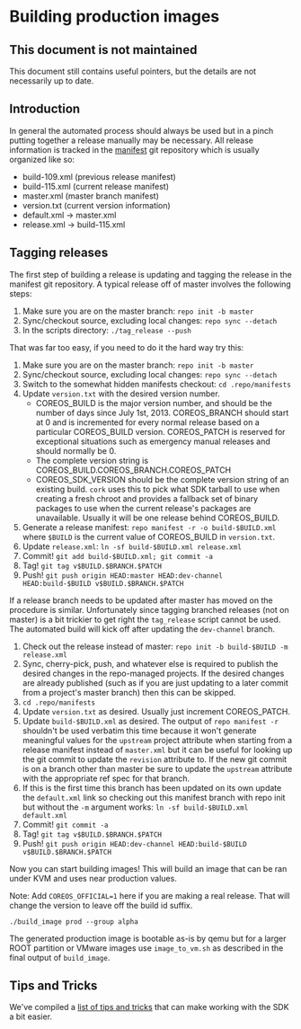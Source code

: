 # Building production images

## This document is not maintained

This document still contains useful pointers, but the details are not necessarily up to date.

## Introduction

In general the automated process should always be used but in a pinch putting together a release manually may be necessary. All release information is tracked in the [manifest][flatcar-manifest] git repository which is usually organized like so:

* build-109.xml (previous release manifest)
* build-115.xml (current release manifest)
* master.xml    (master branch manifest)
* version.txt   (current version information)
* default.xml -> master.xml
* release.xml -> build-115.xml

[flatcar-manifest]: https://github.com/flatcar-linux/manifest

## Tagging releases

The first step of building a release is updating and tagging the release in the manifest git repository. A typical release off of master involves the following steps:

 1. Make sure you are on the master branch: `repo init -b master`
 2. Sync/checkout source, excluding local changes: `repo sync --detach`
 3. In the scripts directory: `./tag_release --push`

That was far too easy, if you need to do it the hard way try this:

 1. Make sure you are on the master branch: `repo init -b master`
 2. Sync/checkout source, excluding local changes: `repo sync --detach`
 3. Switch to the somewhat hidden manifests checkout: `cd .repo/manifests`
 4. Update `version.txt` with the desired version number.
    * COREOS_BUILD is the major version number, and should be the number of days since July 1st, 2013. COREOS_BRANCH should start at 0 and is incremented for every normal release based on a particular COREOS_BUILD version. COREOS_PATCH is reserved for exceptional situations such as emergency manual releases and should normally be 0.
    * The complete version string is COREOS_BUILD.COREOS_BRANCH.COREOS_PATCH
    * COREOS_SDK_VERSION should be the complete version string of an existing build. `cork` uses this to pick what SDK tarball to use when creating a fresh chroot and provides a fallback set of binary packages to use when the current release's packages are unavailable. Usually it will be one release behind COREOS_BUILD.
 5. Generate a release manifest: `repo manifest -r -o build-$BUILD.xml` where `$BUILD` is the current value of COREOS_BUILD in `version.txt`.
 6. Update `release.xml`: `ln -sf build-$BUILD.xml release.xml`
 7. Commit! `git add build-$BUILD.xml; git commit -a`
 8. Tag! `git tag v$BUILD.$BRANCH.$PATCH`
 9. Push! `git push origin HEAD:master HEAD:dev-channel HEAD:build-$BUILD v$BUILD.$BRANCH.$PATCH`

If a release branch needs to be updated after master has moved on the procedure is similar. Unfortunately since tagging branched releases (not on master) is a bit trickier to get right the `tag_release` script cannot be used. The automated build will kick off after updating the `dev-channel` branch.

 1. Check out the release instead of master: `repo init -b build-$BUILD -m release.xml`
 2. Sync, cherry-pick, push, and whatever else is required to publish the desired changes in the repo-managed projects. If the desired changes are already published (such as if you are just updating to a later commit from a project's master branch) then this can be skipped.
 3. `cd .repo/manifests`
 4. Update `version.txt` as desired. Usually just increment COREOS_PATCH.
 5. Update `build-$BUILD.xml` as desired. The output of `repo manifest -r` shouldn't be used verbatim this time because it won't generate meaningful values for the `upstream` project attribute when starting from a release manifest instead of `master.xml` but it can be useful for looking up the git commit to update the `revision` attribute to. If the new git commit is on a branch other than master be sure to update the `upstream` attribute with the appropriate ref spec for that branch.
 6. If this is the first time this branch has been updated on its own update the `default.xml` link so checking out this manifest branch with repo init but without the `-m` argument works: `ln -sf build-$BUILD.xml default.xml`
 7. Commit! `git commit -a`
 8. Tag! `git tag v$BUILD.$BRANCH.$PATCH`
 9. Push! `git push origin HEAD:dev-channel HEAD:build-$BUILD v$BUILD.$BRANCH.$PATCH`

Now you can start building images! This will build an image that can be ran under KVM and uses near production values.

Note: Add `COREOS_OFFICIAL=1` here if you are making a real release. That will change the version to leave off the build id suffix.

```shell
./build_image prod --group alpha
```

The generated production image is bootable as-is by qemu but for a larger ROOT partition or VMware images use `image_to_vm.sh` as described in the final output of `build_image`.

## Tips and Tricks

We've compiled a [list of tips and tricks](sdk-tips-and-tricks.md) that can make working with the SDK a bit easier.
